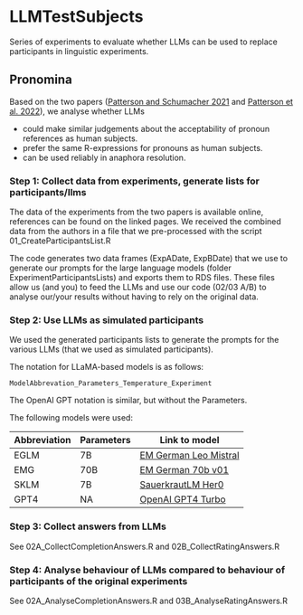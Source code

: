 # LLMTestSubjects
Series of experiments to evaluate whether LLMs can be used to replace participants in linguistic experiments.

## Pronomina
Based on the two papers ([Patterson and Schumacher 2021](https://www.cambridge.org/core/journals/applied-psycholinguistics/article/interpretation-preferences-in-contexts-with-three-antecedents-examining-the-role-of-prominence-in-german-pronouns/E8F581347980C5A0A3D3D938B8F8F30A) and [Patterson et al. 2022](https://www.frontiersin.org/articles/10.3389/fpsyg.2021.672927/full)), we analyse whether LLMs 
* could make similar judgements about the acceptability of pronoun references as human subjects.
* prefer the same R-expressions for pronouns as human subjects.
* can be used reliably in anaphora resolution.

### Step 1: Collect data from experiments, generate lists for participants/llms

The data of the experiments from the two papers is available online, references can be found on the linked pages. We received the combined data from the authors in a file that we pre-processed with the script 01_CreateParticipantsList.R

The code generates two data frames (ExpADate, ExpBDate) that we use to generate 
our prompts for the large language models (folder ExperimentParticipantsLists) 
and exports them to RDS files.
These files allow us (and you) to feed the LLMs and use our code 
(02/03 A/B) to analyse our/your results without having to rely on the original data.  

### Step 2: Use LLMs as simulated participants

We used the generated participants lists to generate the prompts for the various LLMs (that we used as simulated participants). 

The notation for LLaMA-based models is as follows:

`ModelAbbrevation_Parameters_Temperature_Experiment`

The OpenAI GPT notation is similar, but without the Parameters.

The following models were used:

| Abbreviation | Parameters | Link to model                                                                      |
|--------------|------------|------------------------------------------------------------------------------------|
| EGLM         | 7B         | [EM German Leo Mistral](https://huggingface.co/jphme/em_german_leo_mistral)        |
| EMG          | 70B        | [EM German 70b v01](https://huggingface.co/jphme/em_german_70b_v01)                |
| SKLM         | 7B         | [SauerkrautLM Her0](https://huggingface.co/VAGOsolutions/SauerkrautLM-7b-HerO)     |
| GPT4         | NA         | [OpenAI GPT4 Turbo](https://platform.openai.com/docs/models/gpt-4-and-gpt-4-turbo) |

### Step 3: Collect answers from LLMs
See 02A_CollectCompletionAnswers.R and 02B_CollectRatingAnswers.R

### Step 4: Analyse behaviour of LLMs compared to behaviour of participants of the original experiments
See 02A_AnalyseCompletionAnswers.R and 03B_AnalyseRatingAnswers.R
